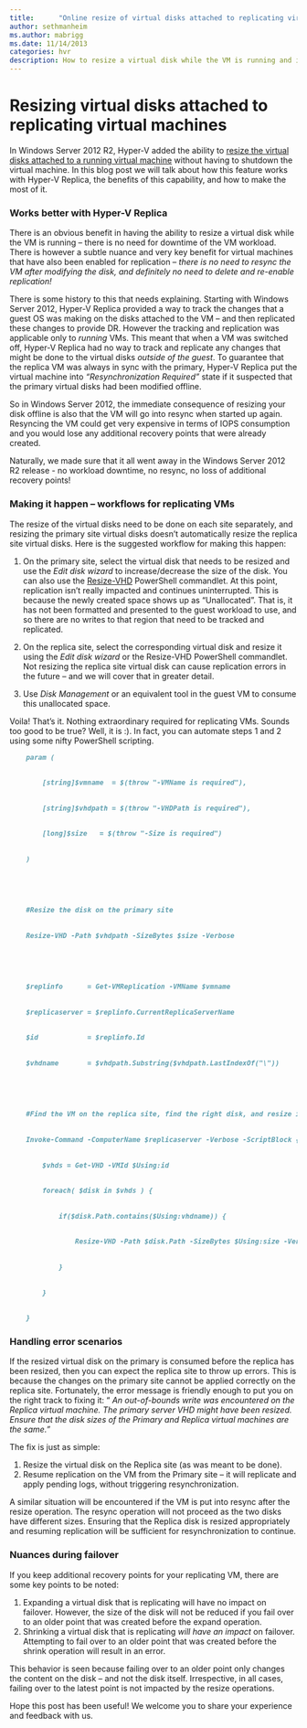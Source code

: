 ```yaml
---
title:      "Online resize of virtual disks attached to replicating virtual machines"
author: sethmanheim
ms.author: mabrigg
ms.date: 11/14/2013
categories: hvr
description: How to resize a virtual disk while the VM is running and its benefits.
---
```

# Resizing virtual disks attached to replicating virtual machines

In Windows Server 2012 R2, Hyper-V added the ability to [resize the virtual disks attached to a running virtual machine](/previous-versions/windows/it-pro/windows-server-2012-R2-and-2012/dn282286(v=ws.11)) without having to shutdown the virtual machine. In this blog post we will talk about how this feature works with Hyper-V Replica, the benefits of this capability, and how to make the most of it.

### Works better with Hyper-V Replica

There is an obvious benefit in having the ability to resize a virtual disk while the VM is running – there is no need for downtime of the VM workload. There is however a subtle nuance and very key benefit for virtual machines that have also been enabled for replication – _there is no need to resync the VM after modifying the disk, and definitely no need to delete and re-enable replication!_

There is some history to this that needs explaining. Starting with Windows Server 2012, Hyper-V Replica provided a way to track the changes that a guest OS was making on the disks attached to the VM – and then replicated these changes to provide DR. However the tracking and replication was applicable only to _running_ VMs. This meant that when a VM was switched off, Hyper-V Replica had no way to track and replicate any changes that might be done to the virtual disks _outside of the guest_. To guarantee that the replica VM was always in sync with the primary, Hyper-V Replica put the virtual machine into _“Resynchronization Required”_ state if it suspected that the primary virtual disks had been modified offline.

So in Windows Server 2012, the immediate consequence of resizing your disk offline is also that the VM will go into resync when started up again. Resyncing the VM could get very expensive in terms of IOPS consumption and you would lose any additional recovery points that were already created. 

Naturally, we made sure that it all went away in the Windows Server 2012 R2 release - no workload downtime, no resync, no loss of additional recovery points!

### Making it happen – workflows for replicating VMs

The resize of the virtual disks need to be done on each site separately, and resizing the primary site virtual disks doesn’t automatically resize the replica site virtual disks. Here is the suggested workflow for making this happen:

  1. On the primary site, select the virtual disk that needs to be resized and use the _Edit disk wizard_ to increase/decrease the size of the disk. You can also use the [Resize-VHD](/powershell/module/hyper-v/resize-vhd) PowerShell commandlet. At this point, replication isn’t really impacted and continues uninterrupted. This is because the newly created space shows up as “Unallocated”. That is, it has not been formatted and presented to the guest workload to use, and so there are no writes to that region that need to be tracked and replicated.

  2. On the replica site, select the corresponding virtual disk and resize it using the _Edit disk wizard_ or the Resize-VHD PowerShell commandlet. Not resizing the replica site virtual disk can cause replication errors in the future – and we will cover that in greater detail.

  3. Use _Disk Management_ or an equivalent tool in the guest VM to consume this unallocated space.




Voila! That’s it. Nothing extraordinary required for replicating VMs. Sounds too good to be true? Well, it is :). In fact, you can automate steps 1 and 2 using some nifty PowerShell scripting.
    
```markdown
    param (
    
    
        [string]$vmname  = $(throw "-VMName is required"),
    
    
        [string]$vhdpath = $(throw "-VHDPath is required"),
    
    
        [long]$size   = $(throw "-Size is required")
    
    
    )
    
    
     
    
    
    #Resize the disk on the primary site
    
    
    Resize-VHD -Path $vhdpath -SizeBytes $size -Verbose
    
    
     
    
    
    $replinfo      = Get-VMReplication -VMName $vmname
    
    
    $replicaserver = $replinfo.CurrentReplicaServerName
    
    
    $id            = $replinfo.Id
    
    
    $vhdname       = $vhdpath.Substring($vhdpath.LastIndexOf("\"))
    
    
     
    
    
    #Find the VM on the replica site, find the right disk, and resize it
    
    
    Invoke-Command -ComputerName $replicaserver -Verbose -ScriptBlock {
    
    
        $vhds = Get-VHD -VMId $Using:id
    
    
        foreach( $disk in $vhds ) {
    
    
            if($disk.Path.contains($Using:vhdname)) {
    
    
                Resize-VHD -Path $disk.Path -SizeBytes $Using:size -Verbose
    
    
            }
    
    
        }
    
    
    }
```

### Handling error scenarios

If the resized virtual disk on the primary is consumed before the replica has been resized, then you can expect the replica site to throw up errors. This is because the changes on the primary site cannot be applied correctly on the replica site. Fortunately, the error message is friendly enough to put you on the right track to fixing it: “ _An out-of-bounds write was encountered on the Replica virtual machine. The primary server VHD might have been resized. Ensure that the disk sizes of the Primary and Replica virtual machines are the same.”_

<!--[![image](https://msdnshared.blob.core.windows.net/media/TNBlogsFS/prod.evol.blogs.technet.com/CommunityServer.Blogs.Components.WeblogFiles/00/00/00/50/45/metablogapi/2337.image_thumb_37016519.png)](https://msdnshared.blob.core.windows.net/media/TNBlogsFS/prod.evol.blogs.technet.com/CommunityServer.Blogs.Components.WeblogFiles/00/00/00/50/45/metablogapi/7585.image_5DCCEAA8.png)-->

The fix is just as simple:

  1. Resize the virtual disk on the Replica site (as was meant to be done). 
  2. Resume replication on the VM from the Primary site – it will replicate and apply pending logs, without triggering resynchronization.



A similar situation will be encountered if the VM is put into resync after the resize operation. The resync operation will not proceed as the two disks have different sizes. Ensuring that the Replica disk is resized appropriately and resuming replication will be sufficient for resynchronization to continue.

### Nuances during failover

If you keep additional recovery points for your replicating VM, there are some key points to be noted:

  1. Expanding a virtual disk that is replicating will have no impact on failover. However, the size of the disk will not be reduced if you fail over to an older point that was created before the expand operation.
  2. Shrinking a virtual disk that is replicating _will have an impact_ on failover. Attempting to fail over to an older point that was created before the shrink operation will result in an error.



This behavior is seen because failing over to an older point only changes the content on the disk – and not the disk itself. Irrespective, in all cases, failing over to the latest point is not impacted by the resize operations.


Hope this post has been useful! We welcome you to share your experience and feedback with us. 

